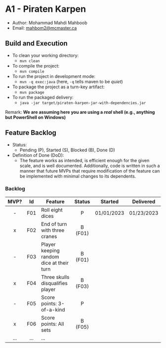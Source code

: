 # A1 - Piraten Karpen

  * Author: Mohammad Mahdi Mahboob
  * Email: mahbom2@mcmaster.ca

## Build and Execution

  * To clean your working directory:
    * `mvn clean`
  * To compile the project:
    * `mvn compile`
  * To run the project in development mode:
    * `mvn -q exec:java` (here, `-q` tells maven to be _quiet_)
  * To package the project as a turn-key artifact:
    * `mvn package`
  * To run the packaged delivery:
    * `java -jar target/piraten-karpen-jar-with-dependencies.jar`

Remark: **We are assuming here you are using a _real_ shell (e.g., anything but PowerShell on Windows)**

## Feature Backlog

 * Status:
   * Pending (P), Started (S), Blocked (B), Done (D)
 * Definition of Done (DoD):
   * The feature works as intended, is efficient enough for the given scale, and is well documented.
     Additionally, code is written in such a manner that future MVPs that require modification of
     the feature can be implemented with minimal changes to its dependents.

### Backlog

| MVP? | Id  | Feature  | Status  |  Started  | Delivered |
| :-:  |:-:  |---       | :-:     | :-:       | :-:       |
| -   | F01 | Roll eight dices  | P | 01/01/2023 | 01/23/2023 |
| x  | F02 | End of turn with three cranes | B (F01) | |
| -   | F03 | Player keeping random dice at their turn | B (F01) | |
| x   | F04 | Three skulls disqualifies player | B (F03) | |
| -   | F05 | Score points: 3-of-a-kind | P | |
| x   | F06 | Score points: All sets | B (F05) | |
| ... | ... | ... |

